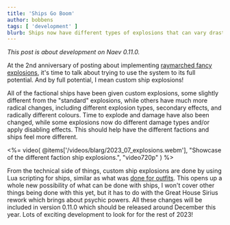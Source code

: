 ```yaml
---
title: 'Ships Go Boom'
author: bobbens
tags: [ 'development' ]
blurb: Ships now have different types of explosions that can vary drastically.
---
```


*This post is about development on Naev 0.11.0.*

At the 2nd anniversary of posting about implementing [raymarched fancy explosions](<%= @items['/blarg/2021-07-18_future_goes_boom.md'].path %>),
it's time to talk about trying to use the system to its full potential. And by
full potential, I mean custom ship explosions!

All of the factional ships have been given custom explosions, some slightly
different from the "standard" explosions, while others have much more radical
changes, including different explosion types, secondary effects, and radically
different colours. Time to explode and damage have also been changed, while
some explosions now do different damage types and/or apply disabling effects.
This should help have the different factions and ships feel more different.

<%= video( @items['/videos/blarg/2023_07_explosions.webm'], "Showcase of the different faction ship explosions.", "video720p" ) %>

From the technical side of things, custom ship explosions are done by using Lua
scripting for ships, similar as what was [done for outfits](<%= @items['/blarg/2021-06-06_lua_outfits.md'].path %>). This opens up a whole new
possibility of what can be done with ships, I won't cover other things being
done with this yet, but it has to do with the Great House Sirius rework which
brings about psychic powers. All these changes will be included in version
0.11.0 which should be released around December this year. Lots of exciting
development to look for for the rest of 2023!


